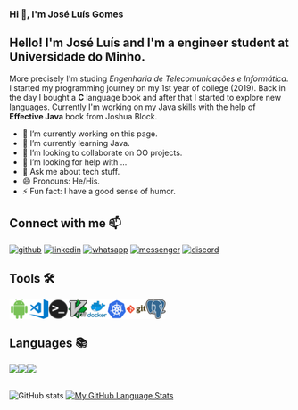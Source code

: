 ### Hi 👋, I'm José Luís Gomes
## Hello! I'm José Luís and I'm a engineer student at Universidade do Minho. 
More precisely I'm studing *Engenharia de Telecomunicações e Informática*.
I started my programming journey on my 1st year of college (2019). Back in the day  I bought a **C** language book and after that I started to explore new languages. 
Currently I'm working on my Java skills with the help of **Effective Java** book from Joshua Block. 

- 🔭 I’m currently working on this page. 
- 🌱 I’m currently learning Java. 
- 👯 I’m looking to collaborate on OO projects. 
- 🤔 I’m looking for help with ... 
- 💬 Ask me about tech stuff. 
- 😄 Pronouns: He/His. 
- ⚡ Fun fact: I have a good sense of humor. 

## Connect with me 📫 

[<img src='https://cdn.jsdelivr.net/npm/simple-icons@3.0.1/icons/github.svg' alt='github' height='40'>](https://github.com/joseluisgomes)  [<img src='https://cdn.jsdelivr.net/npm/simple-icons@3.0.1/icons/linkedin.svg' alt='linkedin' height='40'>](https://www.linkedin.com/in/josé-gomes-0a11b5206/) [<img src='https://cdn.jsdelivr.net/npm/simple-icons@3.0.1/icons/whatsapp.svg' alt='whatsapp' height='40'>](https://www.linkedin.com/in/josé-gomes-0a11b5206/) [<img src='https://cdn.jsdelivr.net/npm/simple-icons@3.0.1/icons/messenger.svg' alt='messenger' height='40'>](https://www.linkedin.com/in/josé-gomes-0a11b5206/) [<img src='https://cdn.jsdelivr.net/npm/simple-icons@3.0.1/icons/discord.svg' alt='discord' height='40'>](https://www.linkedin.com/in/josé-gomes-0a11b5206/)

## Tools 🛠️
<img align="left" alt="Android Studio" width="35px" src="https://raw.githubusercontent.com/github/explore/78df643247d429f6cc873026c0622819ad797942/topics/android/android.png" />
<img align="left" alt="Visual Studio Code" width="35px" src="https://raw.githubusercontent.com/github/explore/80688e429a7d4ef2fca1e82350fe8e3517d3494d/topics/visual-studio-code/visual-studio-code.png" />
<img align="left" alt="Terminal" width="35px" src="https://raw.githubusercontent.com/github/explore/80688e429a7d4ef2fca1e82350fe8e3517d3494d/topics/terminal/terminal.png" />
<img align="left" alt="GitHub" width="35px" src="https://raw.githubusercontent.com/github/explore/78df643247d429f6cc873026c0622819ad797942/topics/vim/vim.png"/>
<img align="left" alt="Docker" width="35px" src="https://raw.githubusercontent.com/github/explore/80688e429a7d4ef2fca1e82350fe8e3517d3494d/topics/docker/docker.png"/>
<img align="left" alt="Kubernetes" width="35px" src="https://raw.githubusercontent.com/github/explore/80688e429a7d4ef2fca1e82350fe8e3517d3494d/topics/kubernetes/kubernetes.png"/>
<img align="left" alt="GitHub" width="35px" src="https://raw.githubusercontent.com/github/explore/78df643247d429f6cc873026c0622819ad797942/topics/git/git.png"/>
<img align="left" alt="Postgresql" width="35px" src="https://raw.githubusercontent.com/github/explore/80688e429a7d4ef2fca1e82350fe8e3517d3494d/topics/postgresql/postgresql.png"/>

<br />
<br />

## Languages 📚
<img align="left" src="https://cdn.jsdelivr.net/npm/programming-languages-logos/src/java/java.png" height="35"/> 
<img align="left" src="https://cdn.jsdelivr.net/npm/programming-languages-logos/src/kotlin/kotlin.png" height="35"/> 
<img align="left" src="https://cdn.jsdelivr.net/npm/programming-languages-logos/src/c/c.png" height="35"/> 

<br />
<br />

![GitHub stats](https://github-readme-stats.vercel.app/api?username=joseluisgomes&&show_icons=true&title_color=ffffff&icon_color=bb2acf&text_color=daf7dc&bg_color=151515)
[![My GitHub Language Stats](https://github-readme-stats.vercel.app/api/top-langs/?username=joseluisgomes&langs_count=5&theme=dark&layout=compact)]()
